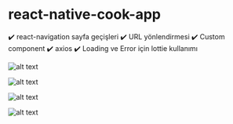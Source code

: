 # react-native-cook-app

✔️ react-navigation sayfa geçişleri
✔️ URL yönlendirmesi
✔️ Custom component
✔️ axios
✔️ Loading ve Error için lottie kullanımı

![alt text](https://github.com/eoakpinarr/react-native-cook-app/blob/main/Simulator%20Screen%20Shot%20-%20iPhone%2013%20Pro%20Max%20-%202023-03-13%20at%2016.19.24.png?raw=true)

![alt text](https://github.com/eoakpinarr/react-native-cook-app/blob/main/Simulator%20Screen%20Shot%20-%20iPhone%2013%20Pro%20Max%20-%202023-03-13%20at%2016.19.30.png?raw=true)

![alt text](https://github.com/eoakpinarr/react-native-cook-app/blob/main/Simulator%20Screen%20Shot%20-%20iPhone%2013%20Pro%20Max%20-%202023-03-13%20at%2016.19.58.png?raw=true)

![alt text](https://github.com/eoakpinarr/react-native-cook-app/blob/main/Simulator%20Screen%20Shot%20-%20iPhone%2013%20Pro%20Max%20-%202023-03-13%20at%2016.20.02.png)
